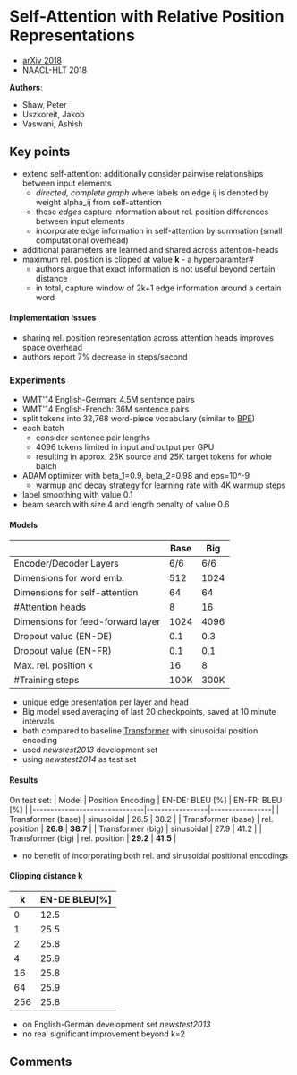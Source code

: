 # Self-Attention with Relative Position Representations
* [arXiv 2018](https://arxiv.org/abs/1803.02155)
* NAACL-HLT 2018

**Authors**:
* Shaw, Peter
* Uszkoreit, Jakob
* Vaswani, Ashish

## Key points
* extend self-attention: additionally consider pairwise relationships between input elements
  * *directed, complete graph* where labels on edge ij is denoted by weight alpha_ij from self-attention
  * these *edges* capture information about rel. position differences between input elements
  * incorporate edge information in self-attention by summation (small computational overhead)
* additional parameters are learned and shared across attention-heads
* maximum rel. position is clipped at value **k** - a hyperparamter#
  * authors argue that exact information is not useful beyond certain distance
  * in total, capture window of 2k+1 edge information around a certain word

#### Implementation Issues ####
* sharing rel. position representation across attention heads improves space overhead
* authors report 7% decrease in steps/second

### Experiments ###
* WMT'14 English-German: 4.5M sentence pairs
* WMT'14 English-French: 36M sentence pairs
* split tokens into 32,768 word-piece vocabulary (similar to [BPE](https://github.com/ducthanhtran/paper_notes/blob/master/machine_learning/nlp/machine_translation/16_nmt_of_rare_words_with_subword_units.md))
* each batch
  * consider sentence pair lengths
  * 4096 tokens limited in input and output per GPU
  * resulting in approx. 25K source and 25K target tokens for whole batch
* ADAM optimizer with beta_1=0.9, beta_2=0.98 and eps=10^-9
  * warmup and decay strategy for learning rate with 4K warmup steps
* label smoothing with value 0.1
* beam search with size 4 and length penalty of value 0.6

#### Models ####

|                                   | Base | Big  |
|-----------------------------------|------|------|
| Encoder/Decoder Layers            | 6/6  | 6/6  |
| Dimensions for word emb.          | 512  | 1024 |
| Dimensions for self-attention     | 64   | 64   |
| #Attention heads                  | 8    | 16   |
| Dimensions for feed-forward layer | 1024 | 4096 |
| Dropout value (EN-DE)             | 0.1  | 0.3  |
| Dropout value (EN-FR)             | 0.1  | 0.1  |
| Max. rel. position k              | 16   | 8    |
| #Training steps                   | 100K | 300K |

* unique edge presentation per layer and head
* Big model used averaging of last 20 checkpoints, saved at 10 minute intervals
* both compared to baseline [Transformer](https://github.com/ducthanhtran/paper_notes/blob/master/machine_learning/nlp/machine_translation/17_attention_is_all_you_need.md) with sinusoidal position encoding
* used *newstest2013* development set
* using *newstest2014* as test set

#### Results ####
On test set:
| Model | Position Encoding | EN-DE: BLEU [%] | EN-FR: BLEU [%] |
|-------------------------------|-----------------|-----------------|
| Transformer (base) | sinusoidal    | 26.5       | 38.2            |
| Transformer (base) | rel. position | **26.8**   | **38.7**        |
| Transformer (big)  | sinusoidal    | 27.9       | 41.2            |
| Transformer (big)  | rel. position | **29.2**   | **41.5**        |

* no benefit of incorporating both rel. and sinusoidal positional encodings

#### Clipping distance k ####

| k   | EN-DE BLEU[%] |
|-----|---------------|
| 0   | 12.5          |
| 1   | 25.5          |
| 2   | 25.8          |
| 4   | 25.9          |
| 16  | 25.8          |
| 64  | 25.9          |
| 256 | 25.8          |
* on English-German development set *newstest2013*
* no real significant improvement beyond k=2

## Comments ##
